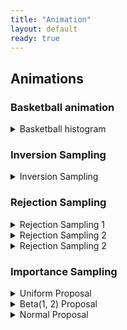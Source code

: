 ```yaml
---
title: "Animation"
layout: default
ready: true
---
```


## Animations



### Basketball animation
<details>
<summary>Basketball histogram</summary>
<img src="/web/info/gifs/bball.gif">
</details>

### Inversion Sampling

<details>
<summary>Inversion Sampling</summary>
<img src="/web/info/gifs/inversion.gif" style="width: 600px; height: auto;">
</details>

### Rejection Sampling

<details>
<summary>Rejection Sampling 1</summary>
<img src="/web/info/gifs/rs_gif-1.gif" style="width: 600px; height: auto;">
</details>

<details>
<summary>Rejection Sampling 2</summary>
<img src="/web/info/gifs/rs_gif-2.gif" style="width: 600px; height: auto;">
</details>

<details>
<summary>Rejection Sampling 2</summary>
<img src="/web/info/gifs/rs_gif-3.gif" style="width: 600px; height: auto;">
</details>

### Importance Sampling

<details>
<summary>Uniform Proposal</summary>
<img src="/web/info/gifs/is_uniform.gif">
</details>


<details>
<summary>Beta(1, 2) Proposal</summary>
<img src="/web/info/gifs/is_beta.gif">
</details>

<details>
<summary>Normal Proposal</summary>
<img src="/web/info/gifs/is_normal.gif">
</details>

<!-- ### Quantiles and Highester Posterior Density  -->

<!-- <details> -->
<!-- <summary>Highest posterior density </summary> -->
<!-- <img src="/web/info/gifs/beta_hpd.gif" style="width:600px; height: auto;"> -->
<!-- </details> -->

<!-- <details> -->
<!-- <summary>HPD vs Quantile Interval </summary> -->
<!-- <img src="/web/info/gifs/hpd_v_quantile.gif" style="width: 600px; height: auto;"> -->
<!-- </details> -->

<!-- ### Monte Carlo Sampling -->

<!-- <details> -->
<!-- <summary>Monte Carlo Estimates of Probabilities</summary> -->
<!-- <div class="row"> -->
<!--   <div class="column"> -->
<!--     <img src="/web/info/gifs/cdf_z_zero.gif" style="width:450px; height: auto;"> -->
<!--   </div> -->
<!--   <div class="column"> -->
<!--     <img src="/web/info/gifs/cdf_z_95.gif" style="width:450px; height: auto;"> -->
<!--   </div> -->
<!-- </div> -->
<!-- </details> -->



<!-- ### Markov Chain Monte Carlo  -->

<!-- <details> -->
<!-- <summary>Independence Sampling </summary> -->
<!-- <img src="/web/info/gifs/indep_side_by_side-1.gif" style="width: 800px; height: auto;"> -->
<!-- </details> -->


<!-- <details> -->
<!-- <summary>Metropolis-Hastings</summary> -->
<!-- <div class="row"> -->
<!--   <div class="column"> -->
<!--     <img src="/web/info/gifs/metrop_example-1.gif" style="width:450px; height: auto;"> -->
<!--   </div> -->
<!--   <div class="column"> -->
<!--     <img src="/web/info/gifs/metrop_example2-1.gif" style="width:450px; height: auto;"> -->
<!--   </div> -->
<!-- </div> -->
<!-- </details> -->

<!-- <details> -->
<!-- <summary>Metropolis-Hastings (small jump)</summary> -->
<!-- <img src="/web/info/gifs/metrop_side_by_side_05-1.gif" style="width: 800px; height: auto;"> -->
<!-- </details> -->
<!-- <details> -->
<!-- <summary>Metropolis-Hastings (large jump) </summary> -->
<!-- <img src="/web/info/gifs/metrop_side_by_side_2-1.gif" style="width: 800px; height: auto;"> -->
<!-- </details> -->

<!-- <details> -->
<!-- <summary>Bivariate, two chains, large jump</summary> -->
<!-- <img src="/web/info/gifs/midge_ani1-1.gif" style="width: 800px; height: auto;"> -->
<!-- </details> -->
<!-- <details> -->
<!-- <summary>Bivariate, two chains, small jump </summary> -->
<!-- <img src="/web/info/gifs/midge_ani2-1.gif" style="width: 800px; height: auto;"> -->
<!-- </details> -->


<!-- <details> -->
<!-- <summary>Gibbs Sampling Midge Fly</summary> -->
<!--   <img src="/web/info/gifs/gibbs-1.gif" style="width:550px; height: auto;"> -->
<!-- </details> -->
<!-- <summary> -->

<!-- <details> -->
<!-- <summary>Gibbs Sampling Bivariate Normal</summary> -->
<!-- <div class="row"> -->
<!--   <img src="/web/info/gifs/normal_samples_01-1.gif" style="width:550px; height: auto;"> -->
<!-- </div> -->
<!-- <div class="row"> -->
<!--   <img src="/web/info/gifs/normal_samples_05-1.gif" style="width:550px; height: auto;"> -->
<!-- </div> -->
<!-- <div class="row"> -->
<!--   <img src="/web/info/gifs/normal_samples_09-1.gif" style="width:550px; height: auto;"> -->
<!-- </div> -->
<!-- </details> -->
